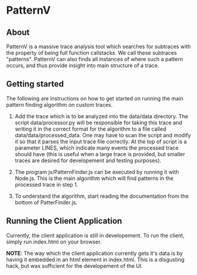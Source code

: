 # PatternV

## About

PatternV is a massive trace analysis tool which searches for subtraces with the property of 
being full function callstacks. We call these subtraces "patterns". PatternV can also
finds all instances of where such a pattern occurs, and thus provide insight into 
main structure of a trace.

## Getting started

The following are instructions on how to get started on running the main pattern 
finding algorithm on custom traces. 

1. Add the trace which is to be analyzed into the data/data directory. The script
data/processor.py will be responsible for taking this trace and writing it in the correct
format for the algorithm to a file called data/data/processed_data. One may have to scan 
the script and modify it so that it parses the input trace file correctly. At the top of
script is a parameter LINES, which indicate many events the processed trace should have
(this is useful when a large trace is provided, but smaller traces are desired for 
developement and testing purposes).

2. The program js/PatternFinder.js can be executed by running it with Node.js. This 
is the main algorithm which will find patterns in the processed trace in step 1. 

3. To understand the algorithm, start reading the documentation from the bottom of PatterFinder.js. 


## Running the Client Application

Currently, the client application is still in developement. To run the client, simply run 
index.html on your browser.

__NOTE__: The way which the client application currently gets it's data is by having it embedded
in an html element in index.html. This is a disgusting hack, but was sufficient for the developement
of the UI.